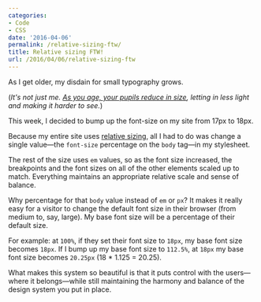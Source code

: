 ```yaml
---
categories:
- Code
- CSS
date: '2016-04-06'
permalink: /relative-sizing-ftw/
title: Relative sizing FTW!
url: /2016/04/06/relative-sizing-ftw
---
```


As I get older, my disdain for small typography grows.

(*It's not just me. [As you age, your pupils reduce in size](http://www.allaboutvision.com/over60/vision-changes.htm), letting in less light and making it harder to see.*)

This week, I decided to bump up the font-size on my site from 17px to 18px.

Because my entire site uses [relative sizing](/working-with-relative-sizing/), all I had to do was change a single value&mdash;the `font-size` percentage on the `body` tag&mdash;in my stylesheet.

<!--more-->

The rest of the size uses `em` values, so as the font size increased, the breakpoints and the font sizes on all of the other elements scaled up to match. Everything maintains an appropriate relative scale and sense of balance.

Why percentage for that `body` value instead of `em` or `px`? It makes it really easy for a visitor to change the default font size in their browser (from medium to, say, large). My base font size will be a percentage of their default size.

For example: at `100%`, if they set their font size to `18px`, my base font size becomes `18px`. If I bump up my base font size to `112.5%`, at `18px` my base font size becomes `20.25px` (18 * 1.125 = 20.25).

What makes this system so beautiful is that it puts control with the users&mdash;where it belongs&mdash;while still maintaining the harmony and balance of the design system you put in place.